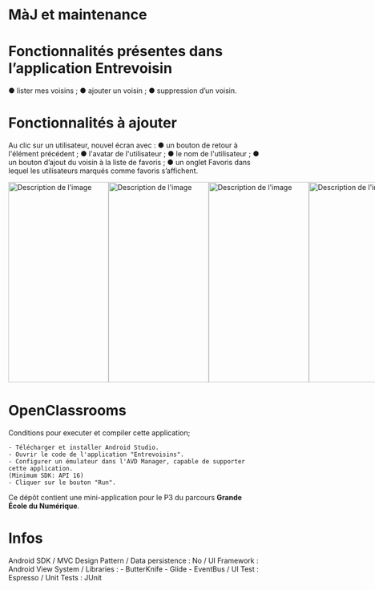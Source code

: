 # MàJ et maintenance

# Fonctionnalités présentes dans l’application Entrevoisin
● lister mes voisins ;
● ajouter un voisin ;
● suppression d’un voisin.

# Fonctionnalités à ajouter 
Au clic sur un utilisateur, nouvel écran avec :
● un bouton de retour à l'élément précédent ;
● l'avatar de l'utilisateur ;
● le nom de l'utilisateur ;
● un bouton d’ajout du voisin à la liste de favoris ;
● un onglet Favoris dans lequel les utilisateurs marqués comme favoris s’affichent.

<div style="display: flex; flex-direction: row; justify-content: space-between;">
<img src="https://github.com/Emre-OVTR/Entrevoisins/assets/76522520/04d0e864-be58-4bf0-a97b-b022e5174321g" alt="Description de l'image" width="200" height="400">
<img src="https://github.com/Emre-OVTR/Entrevoisins/assets/76522520/a652a987-ad96-46d2-9802-25c4d610b306" alt="Description de l'image" width="200" height="400">
<img src="https://github.com/Emre-OVTR/Entrevoisins/assets/76522520/cd825db0-aff2-4d54-a6bd-473ce4bfb345" alt="Description de l'image" width="200" height="400">
<img src="https://github.com/Emre-OVTR/Entrevoisins/assets/76522520/18afdd69-8c49-45c3-8c4d-0f6cd809014e" alt="Description de l'image" width="200" height="400">
</div>


# OpenClassrooms
Conditions pour executer et compiler cette application;

    - Télécharger et installer Android Studio.
    - Ouvrir le code de l'application "Entrevoisins".
    - Configurer un émulateur dans l'AVD Manager, capable de supporter cette application. 
    (Minimum SDK: API 16) 
    - Cliquer sur le bouton "Run".

Ce dépôt contient une mini-application pour le P3 du parcours **Grande École du Numérique**.

# Infos

Android SDK / MVC Design Pattern / Data persistence : No / UI Framework : Android View System / Libraries : - ButterKnife - Glide - EventBus / UI Test : Espresso / Unit Tests : JUnit
